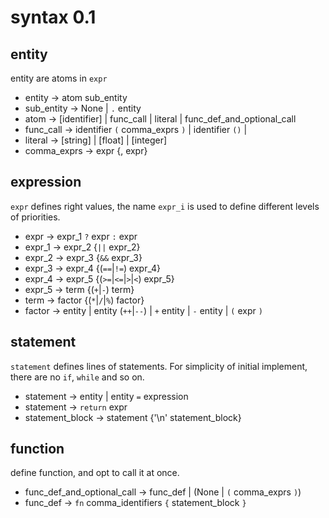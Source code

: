 # syntax 0.1

## entity

entity are atoms in `expr`

+ entity ->	atom sub_entity
+ sub_entity -> None | `.` entity
+ atom -> [identifier] | func_call | literal | func_def_and_optional_call
+ func_call -> identifier `(` comma_exprs `)` | identifier `()` | 
+ literal -> [string] | [float] | [integer]
+ comma_exprs -> expr {, expr}

## expression

`expr` defines right values, the name `expr_i` is used to define 
different levels of priorities.

+ expr -> expr_1 `?` expr `:` expr
+ expr_1 -> expr_2 {`||` expr_2}
+ expr_2 -> expr_3 {`&&` expr_3}
+ expr_3 -> expr_4 {(`==`|`!=`) expr_4}
+ expr_4 -> expr_5 {(`>=`|`<=`|`>`|`<`) expr_5}
+ expr_5 -> term {(`+`|`-`) term}
+ term -> factor {(`*`|`/`|`%`) factor}
+ factor -> entity | entity (`++`|`--`) | `+` entity | `-` entity | `(` expr `)`

## statement

`statement` defines lines of statements. For simplicity of initial implement, there are no `if`, `while` and so on.

+ statement -> entity | entity `=` expression
+ statement -> `return` expr
+ statement_block -> statement {'\n' statement_block}

## function

define function, and opt to call it at once.

+ func_def_and_optional_call -> func_def | (None | `(` comma_exprs `)`)
+ func_def -> `fn` comma_identifiers `{` statement_block `}`
